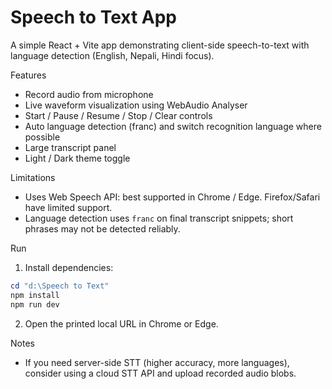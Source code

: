 # Speech to Text App

A simple React + Vite app demonstrating client-side speech-to-text with language detection (English, Nepali, Hindi focus).

Features
- Record audio from microphone
- Live waveform visualization using WebAudio Analyser
- Start / Pause / Resume / Stop / Clear controls
- Auto language detection (franc) and switch recognition language where possible
- Large transcript panel
- Light / Dark theme toggle

Limitations
- Uses Web Speech API: best supported in Chrome / Edge. Firefox/Safari have limited support.
- Language detection uses `franc` on final transcript snippets; short phrases may not be detected reliably.

Run

1. Install dependencies:

```powershell
cd "d:\Speech to Text"
npm install
npm run dev
```

2. Open the printed local URL in Chrome or Edge.

Notes
- If you need server-side STT (higher accuracy, more languages), consider using a cloud STT API and upload recorded audio blobs.
